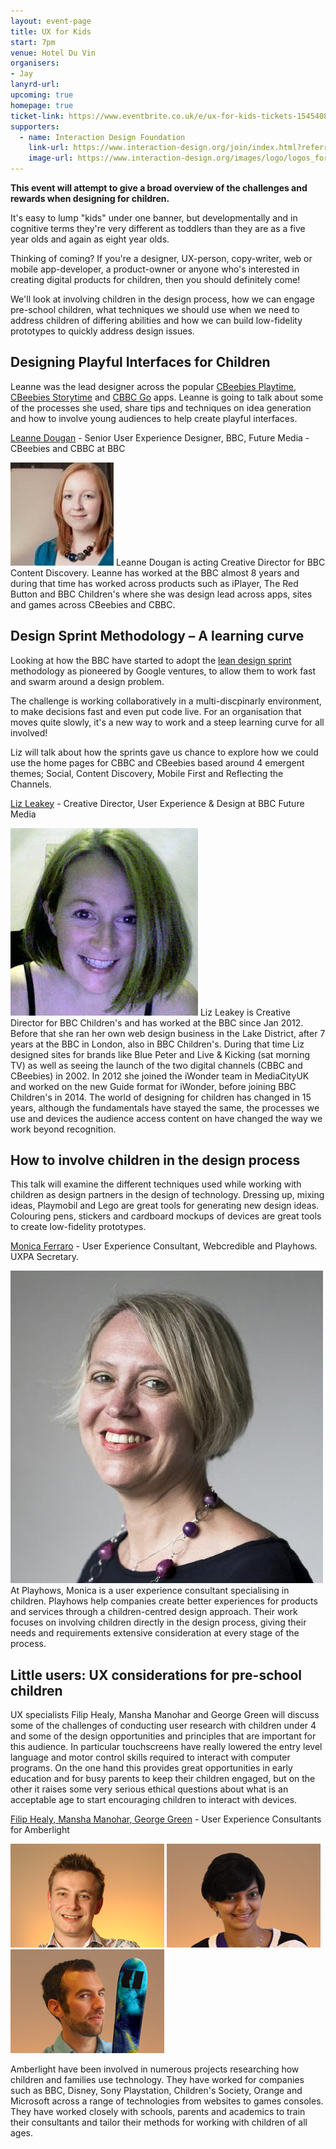 ```yaml
---
layout: event-page
title: UX for Kids
start: 7pm
venue: Hotel Du Vin
organisers: 
- Jay
lanyrd-url: 
upcoming: true
homepage: true
ticket-link: https://www.eventbrite.co.uk/e/ux-for-kids-tickets-15454086589
supporters:  
  - name: Interaction Design Foundation
    link-url: https://www.interaction-design.org/join/index.html?referralMd5sum=ux_for_kids_mar_10th_2015
    image-url: https://www.interaction-design.org/images/logo/logos_for_public_use/logo_05_a.jpg
---
```


**This event will attempt to give a broad overview of the challenges and rewards when designing for children.** 

It's easy to lump "kids" under one banner, but developmentally and in cognitive terms they're very different as toddlers than they are as a five year olds and again as eight year olds.

Thinking of coming? If you're a designer, UX-person, copy-writer, web or mobile app-developer, a product-owner or anyone who's interested in creating digital products for children, then you should definitely come!

We'll look at involving children in the design process, how we can engage pre-school children, what techniques we should use when we need to address children of differing abilities and how we can build low-fidelity prototypes to quickly address design issues.

<a name="leanne-and-liz"></a> <a name="leanne"></a>

## Designing Playful Interfaces for Children

Leanne was the lead designer across the popular [CBeebies Playtime](http://www.bbc.co.uk/cbeebies/grownups/cbeebies-playtime-app), [CBeebies Storytime](http://www.bbc.co.uk/cbeebies/grownups/cbeebies-storytime-app) and [CBBC Go](http://www.bbc.co.uk/cbbc/findoutmore/cbbc-app-faq) apps. Leanne is going to talk about some of the processes she used, share tips and techniques on idea generation and how to involve young audiences to help create playful interfaces. 

[Leanne Dougan](https://www.linkedin.com/pub/leanne-dougan/14/905/528) - Senior User Experience Designer, BBC, Future Media - CBeebies and CBBC at BBC

![speaker-photo](/assets/ux-for-kids/leanne-dougan.jpg)
Leanne Dougan is acting Creative Director for BBC Content Discovery. Leanne has worked at the BBC almost 8 years and during that time has worked across products such as iPlayer, The Red Button and BBC Children's where she was design lead across apps, sites and games across CBeebies and CBBC.

<a name="liz"></a>

## Design Sprint Methodology – A learning curve

Looking at how the BBC have started to adopt the [lean design sprint](http://www.gv.com/sprint/) methodology as pioneered by Google ventures, to allow them to work fast and swarm around a design problem. 

The challenge is working collaboratively in a multi-discpinarly environment, to make decisions fast and even put code live. For an organisation that moves quite slowly, it's a new way to work and a steep learning curve for all involved!

Liz will talk about how the sprints gave us chance to explore how we could use the home pages for CBBC and CBeebies based around 4 emergent themes; Social, Content Discovery, Mobile First and Reflecting the Channels. 

[Liz Leakey](https://www.linkedin.com/pub/liz-leakey/3/982/17a) - Creative Director, User Experience & Design at BBC Future Media

![speaker-photo](/assets/ux-for-kids/liz-leakey.jpg)
Liz Leakey is Creative Director for BBC Children's and has worked at the BBC since Jan 2012. Before that she ran her own web design business in the Lake District, after 7 years at the BBC in London, also in BBC Children's. During that time Liz designed sites for brands like Blue Peter and Live & Kicking (sat morning TV) as well as seeing the launch of the two digital channels (CBBC and CBeebies) in 2002. In 2012 she joined the iWonder team in MediaCityUK and worked on the new Guide format for iWonder, before joining BBC Children's in 2014. The world of designing for children has changed in 15 years, although the fundamentals have stayed the same, the processes we use and devices the audience access content on have changed the way we work beyond recognition.

<a name="monica-ferraro"></a>

## How to involve children in the design process 

This talk will examine the different techniques used while working with children as design partners in the design of technology. Dressing up, mixing ideas, Playmobil and Lego are great tools for generating new design ideas. Colouring pens, stickers and cardboard mockups of devices are great tools to create low-fidelity prototypes.

[Monica Ferraro](https://twitter.com/playhows) - User Experience Consultant, Webcredible and Playhows. UXPA Secretary.

![speaker-photo](/assets/ux-for-kids/monica-ferraro.jpg)
At Playhows, Monica is a user experience consultant specialising in children. Playhows help companies create better experiences for products and services through a children-centred design approach. Their work focuses on involving children directly in the design process, giving their needs and requirements extensive consideration at every stage of the process.

<a name="amberlight"></a>

## Little users: UX considerations for pre-school children

UX specialists Filip Healy, Mansha Manohar and George Green will discuss some of the challenges of conducting user research with children under 4 and some of the design opportunities and principles that are important for this audience. In particular touchscreens have really lowered the entry level language and motor control skills required to interact with computer programs. On the one hand this provides great opportunities in early education and for busy parents to keep their children engaged, but on the other it raises some very serious ethical questions about what is an acceptable age to start encouraging children to interact with devices.

[Filip Healy, Mansha Manohar, George Green](http://www.amber-light.co.uk) - User Experience Consultants for Amberlight

![speaker-photo](/assets/ux-for-kids/filip-healy.png)
![speaker-photo](/assets/ux-for-kids/mansha-manohar.png)
![speaker-photo](/assets/ux-for-kids/george-green.png)

Amberlight have been involved in numerous projects researching how children and families use technology. They have worked for companies such as BBC, Disney, Sony Playstation, Children's Society, Orange and Microsoft across a range of technologies from websites to games consoles. They have worked closely with schools, parents and academics to train their consultants and tailor their methods for working with children of all ages.

